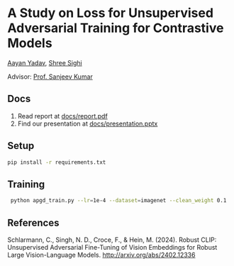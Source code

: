 # A Study on Loss for Unsupervised Adversarial Training for Contrastive Models
[Aayan Yadav](https://github.com/ydvaayan), [Shree Sighi](https://github.com/ShreeSinghi)

Advisor: [Prof. Sanjeev Kumar](https://scholar.google.co.in/citations?user=FWh8EFkAAAAJ&hl=en)

## Docs
1. Read report at [docs/report.pdf](docs/report.pdf)
2. Find our presentation at [docs/presentation.pptx](docs/presentation.pptx)

## Setup
```bash
pip install -r requirements.txt
```

## Training

```bash
 python apgd_train.py --lr=1e-4 --dataset=imagenet --clean_weight 0.1
```

## References

Schlarmann, C., Singh, N. D., Croce, F., & Hein, M. (2024). Robust CLIP: Unsupervised Adversarial Fine-Tuning of Vision Embeddings for Robust Large Vision-Language Models. http://arxiv.org/abs/2402.12336